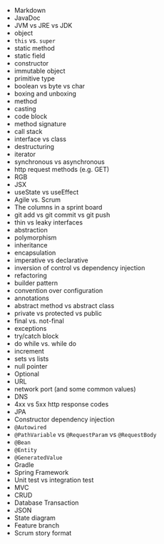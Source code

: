 - Markdown
- JavaDoc
- JVM vs JRE vs JDK
- object
- `this` vs. `super`
- static method
- static field
- constructor
- immutable object
- primitive type
- boolean vs byte vs char
- boxing and unboxing
- method
- casting
- code block
- method signature
- call stack
- interface vs class
- destructuring
- iterator
- synchronous vs asynchronous
- http request methods (e.g. GET)
- RGB
- JSX
- useState vs useEffect
- Agile vs. Scrum
- The columns in a sprint board
- git add vs git commit vs git push
- thin vs leaky interfaces
- abstraction
- polymorphism
- inheritance
- encapsulation
- imperative vs declarative
- inversion of control vs dependency injection
- refactoring
- builder pattern
- convention over configuration
- annotations
- abstract method vs abstract class
- private vs protected vs public
- final vs. not-final
- exceptions
- try/catch block
- do while vs. while do
- increment
- sets vs lists
- null pointer
- Optional<T>
- URL
- network port (and some common values)
- DNS
- 4xx vs 5xx http response codes
- JPA
- Constructor dependency injection
- `@Autowired`
- `@PathVariable` vs `@RequestParam` vs `@RequestBody`
- `@Bean`
- `@Entity`
- `@GeneratedValue`
- Gradle
- Spring Framework
- Unit test vs integration test
- MVC
- CRUD
- Database Transaction
- JSON
- State diagram
- Feature branch
- Scrum story format
